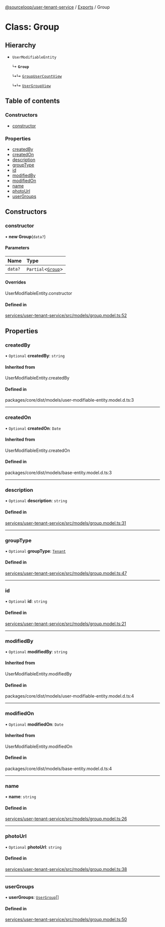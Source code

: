 [@sourceloop/user-tenant-service](../README.md) / [Exports](../modules.md) / Group

# Class: Group

## Hierarchy

- `UserModifiableEntity`

  ↳ **`Group`**

  ↳↳ [`GroupUserCountView`](GroupUserCountView.md)

  ↳↳ [`UserGroupView`](UserGroupView.md)

## Table of contents

### Constructors

- [constructor](Group.md#constructor)

### Properties

- [createdBy](Group.md#createdby)
- [createdOn](Group.md#createdon)
- [description](Group.md#description)
- [groupType](Group.md#grouptype)
- [id](Group.md#id)
- [modifiedBy](Group.md#modifiedby)
- [modifiedOn](Group.md#modifiedon)
- [name](Group.md#name)
- [photoUrl](Group.md#photourl)
- [userGroups](Group.md#usergroups)

## Constructors

### constructor

• **new Group**(`data?`)

#### Parameters

| Name | Type |
| :------ | :------ |
| `data?` | `Partial`<[`Group`](Group.md)\> |

#### Overrides

UserModifiableEntity.constructor

#### Defined in

[services/user-tenant-service/src/models/group.model.ts:52](https://github.com/sourcefuse/loopback4-microservice-catalog/blob/53060ad88/services/user-tenant-service/src/models/group.model.ts#L52)

## Properties

### createdBy

• `Optional` **createdBy**: `string`

#### Inherited from

UserModifiableEntity.createdBy

#### Defined in

packages/core/dist/models/user-modifiable-entity.model.d.ts:3

___

### createdOn

• `Optional` **createdOn**: `Date`

#### Inherited from

UserModifiableEntity.createdOn

#### Defined in

packages/core/dist/models/base-entity.model.d.ts:3

___

### description

• `Optional` **description**: `string`

#### Defined in

[services/user-tenant-service/src/models/group.model.ts:31](https://github.com/sourcefuse/loopback4-microservice-catalog/blob/53060ad88/services/user-tenant-service/src/models/group.model.ts#L31)

___

### groupType

• `Optional` **groupType**: [`Tenant`](../enums/UserTenantGroupType.md#tenant)

#### Defined in

[services/user-tenant-service/src/models/group.model.ts:47](https://github.com/sourcefuse/loopback4-microservice-catalog/blob/53060ad88/services/user-tenant-service/src/models/group.model.ts#L47)

___

### id

• `Optional` **id**: `string`

#### Defined in

[services/user-tenant-service/src/models/group.model.ts:21](https://github.com/sourcefuse/loopback4-microservice-catalog/blob/53060ad88/services/user-tenant-service/src/models/group.model.ts#L21)

___

### modifiedBy

• `Optional` **modifiedBy**: `string`

#### Inherited from

UserModifiableEntity.modifiedBy

#### Defined in

packages/core/dist/models/user-modifiable-entity.model.d.ts:4

___

### modifiedOn

• `Optional` **modifiedOn**: `Date`

#### Inherited from

UserModifiableEntity.modifiedOn

#### Defined in

packages/core/dist/models/base-entity.model.d.ts:4

___

### name

• **name**: `string`

#### Defined in

[services/user-tenant-service/src/models/group.model.ts:26](https://github.com/sourcefuse/loopback4-microservice-catalog/blob/53060ad88/services/user-tenant-service/src/models/group.model.ts#L26)

___

### photoUrl

• `Optional` **photoUrl**: `string`

#### Defined in

[services/user-tenant-service/src/models/group.model.ts:38](https://github.com/sourcefuse/loopback4-microservice-catalog/blob/53060ad88/services/user-tenant-service/src/models/group.model.ts#L38)

___

### userGroups

• **userGroups**: [`UserGroup`](UserGroup.md)[]

#### Defined in

[services/user-tenant-service/src/models/group.model.ts:50](https://github.com/sourcefuse/loopback4-microservice-catalog/blob/53060ad88/services/user-tenant-service/src/models/group.model.ts#L50)

